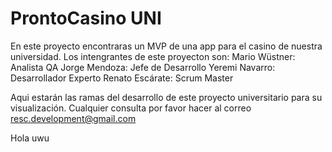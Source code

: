 # ProntoCasino UNI
En este proyecto encontraras un MVP de una app para el casino de nuestra universidad.
Los intengrantes de este proyecton son: Mario Wüstner: Analista QA
                                        Jorge Mendoza: Jefe de Desarrollo
                                        Yeremi Navarro: Desarrollador Experto
                                        Renato Escárate: Scrum Master

Aqui estarán las ramas del desarrollo de este proyecto universitario para su visualización.
Cualquier consulta por favor hacer al correo resc.development@gmail.com


Hola uwu